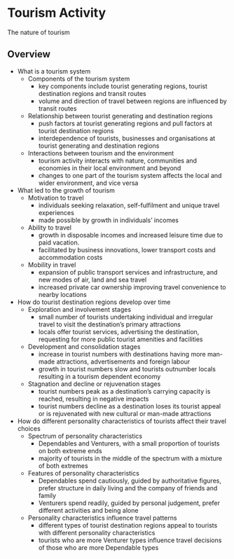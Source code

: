 # Tourism Activity

The nature of tourism

## Overview

- What is a tourism system
    - Components of the tourism system
        - key components include tourist generating regions, tourist destination regions and transit routes
        - volume and direction of travel between regions are influenced by transit routes
    - Relationship between tourist generating and destination regions
        - push factors at tourist generating regions and pull factors at tourist destination regions
        - interdependence of tourists, businesses and organisations at tourist generating and destination regions
    - Interactions between tourism and the environment
        - tourism activity interacts with nature, communities and economies in their local environment and beyond
        - changes to one part of the tourism system affects the local and wider environment, and vice versa
- What led to the growth of tourism
    - Motivation to travel
        - individuals seeking relaxation, self-fulfilment and unique travel experiences
        - made possible by growth in individuals’ incomes
    - Ability to travel
        - growth in disposable incomes and increased leisure time due to paid vacation.
        - facilitated by business innovations, lower transport costs and accommodation costs
    - Mobility in travel
        - expansion of public transport services and infrastructure, and new modes of air, land and sea travel
        - increased private car ownership improving travel convenience to nearby locations
- How do tourist destination regions develop over time
    - Exploration and involvement stages
        - small number of tourists undertaking individual and irregular travel to visit the destination’s primary attractions
        - locals offer tourist services, advertising the destination, requesting for more public tourist amenities and facilities
    - Development and consolidation stages
        - increase in tourist numbers with destinations having more man-made attractions, advertisements and foreign labour
        - growth in tourist numbers slow and tourists outnumber locals resulting in a tourism dependent economy
    - Stagnation and decline or rejuvenation stages
        - tourist numbers peak as a destination’s carrying capacity is reached, resulting in negative impacts
        - tourist numbers decline as a destination loses its tourist appeal or is rejuvenated with new cultural or man-made attractions
- How do different personality characteristics of tourists affect their travel choices
    - Spectrum of personality characteristics
        - Dependables and Venturers, with a small proportion of tourists on both extreme ends
        - majority of tourists in the middle of the spectrum with a mixture of both extremes
    - Features of personality characteristics
        - Dependables spend cautiously, guided by authoritative figures, prefer structure in daily living and the company of friends and family
        - Venturers spend readily, guided by personal judgement, prefer different activities and being alone
    - Personality characteristics influence travel patterns
        - different types of tourist destination regions appeal to tourists with different personality characteristics
        - tourists who are more Venturer types influence travel decisions of those who are more Dependable types
